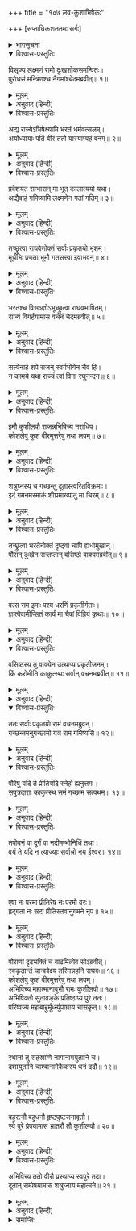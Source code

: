 +++
title = "१०७ लव-कुशाभिषेकः"

+++
[सप्ताधिकशततमः सर्गः]



<details><summary>भागसूचना</summary>

107. वसिष्ठजीके कहनेसे श्रीरामका पुरवासियोंको अपने साथ ले जानेका विचार तथा कुश और लवका राज्याभिषेक करना
</details>

<details open><summary>विश्वास-प्रस्तुतिः</summary>

विसृज्य लक्ष्मणं रामो दुःखशोकसमन्वितः।  
पुरोधसं मन्त्रिणश्च नैगमांश्चेदमब्रवीत्॥ १॥
</details>

<details><summary>मूलम्</summary>

विसृज्य लक्ष्मणं रामो दुःखशोकसमन्वितः।  
पुरोधसं मन्त्रिणश्च नैगमांश्चेदमब्रवीत्॥ १॥
</details>

<details><summary>अनुवाद (हिन्दी)</summary>

लक्ष्मणका त्याग करके श्रीराम दुःख-शोकमें मग्न हो गये तथा पुरोहित, मन्त्री और महाजनोंसे इस प्रकार बोले—॥ १॥
</details>

<details open><summary>विश्वास-प्रस्तुतिः</summary>

अद्य राज्येऽभिषेक्ष्यामि भरतं धर्मवत्सलम्।  
अयोध्यायाः पतिं वीरं ततो यास्याम्यहं वनम्॥ २॥
</details>

<details><summary>मूलम्</summary>

अद्य राज्येऽभिषेक्ष्यामि भरतं धर्मवत्सलम्।  
अयोध्यायाः पतिं वीरं ततो यास्याम्यहं वनम्॥ २॥
</details>

<details><summary>अनुवाद (हिन्दी)</summary>

‘आज मैं अयोध्याके राज्यपर धर्मवत्सल वीर भाई भरतका राजाके पदपर अभिषेक करूँगा। उसके बाद वनको चला जाऊँगा॥ २॥
</details>

<details open><summary>विश्वास-प्रस्तुतिः</summary>

प्रवेशयत सम्भारान् मा भूत् कालात्ययो यथा।  
अद्यैवाहं गमिष्यामि लक्ष्मणेन गतां गतिम्॥ ३॥
</details>

<details><summary>मूलम्</summary>

प्रवेशयत सम्भारान् मा भूत् कालात्ययो यथा।  
अद्यैवाहं गमिष्यामि लक्ष्मणेन गतां गतिम्॥ ३॥
</details>

<details><summary>अनुवाद (हिन्दी)</summary>

‘शीघ्र ही सब सामग्री जुटाकर ले आओ। अब अधिक समय नहीं बीतना चाहिये। मैं आज ही लक्ष्मणके पथका अनुसरण करूँगा’॥ ३॥
</details>

<details open><summary>विश्वास-प्रस्तुतिः</summary>

तच्छ्रुत्वा राघवेणोक्तं सर्वाः प्रकृतयो भृशम्।  
मूर्धभिः प्रणता भूमौ गतसत्त्वा इवाभवन्॥ ४॥
</details>

<details><summary>मूलम्</summary>

तच्छ्रुत्वा राघवेणोक्तं सर्वाः प्रकृतयो भृशम्।  
मूर्धभिः प्रणता भूमौ गतसत्त्वा इवाभवन्॥ ४॥
</details>

<details><summary>अनुवाद (हिन्दी)</summary>

श्रीरामचन्द्रजीकी यह बात सुनकर प्रजावर्गके सभी लोग धरतीपर माथा टेककर पड़ गये और प्राणहीन-से हो गये॥ ४॥
</details>

<details open><summary>विश्वास-प्रस्तुतिः</summary>

भरतश्च विसञ्ज्ञोऽभूच्छ्रुत्वा राघवभाषितम्।  
राज्यं विगर्हयामास वचनं चेदमब्रवीत्॥ ५॥
</details>

<details><summary>मूलम्</summary>

भरतश्च विसञ्ज्ञोऽभूच्छ्रुत्वा राघवभाषितम्।  
राज्यं विगर्हयामास वचनं चेदमब्रवीत्॥ ५॥
</details>

<details><summary>अनुवाद (हिन्दी)</summary>

श्रीरघुनाथजीकी वह बात सुनकर भरतका तो होश ही उड़ गया। वे राज्यकी निन्दा करने लगे और इस प्रकार बोले—॥ ५॥
</details>

<details open><summary>विश्वास-प्रस्तुतिः</summary>

सत्येनाहं शपे राजन् स्वर्गभोगेन चैव हि।  
न कामये यथा राज्यं त्वां विना रघुनन्दन॥ ६॥
</details>

<details><summary>मूलम्</summary>

सत्येनाहं शपे राजन् स्वर्गभोगेन चैव हि।  
न कामये यथा राज्यं त्वां विना रघुनन्दन॥ ६॥
</details>

<details><summary>अनुवाद (हिन्दी)</summary>

‘राजन्! रघुनन्दन! मैं सत्यकी शपथ खाकर कहता हूँ कि आपके बिना मुझे राज्य नहीं चाहिये, स्वर्गका भोग भी नहीं चाहिये॥ ६॥
</details>

<details open><summary>विश्वास-प्रस्तुतिः</summary>

इमौ कुशीलवौ राजन्नभिषिच्य नराधिप।  
कोशलेषु कुशं वीरमुत्तरेषु तथा लवम्॥ ७॥
</details>

<details><summary>मूलम्</summary>

इमौ कुशीलवौ राजन्नभिषिच्य नराधिप।  
कोशलेषु कुशं वीरमुत्तरेषु तथा लवम्॥ ७॥
</details>

<details><summary>अनुवाद (हिन्दी)</summary>

‘राजन्! नरेश्वर! आप इन कुश और लवका राज्याभिषेक कीजिये। दक्षिण कोशलमें कुशको और उत्तर कोशलमें लवको राजा बनाइये॥ ७॥
</details>

<details open><summary>विश्वास-प्रस्तुतिः</summary>

शत्रुघ्नस्य च गच्छन्तु दूतास्त्वरितविक्रमाः।  
इदं गमनमस्माकं शीघ्रमाख्यातु मा चिरम्॥ ८॥
</details>

<details><summary>मूलम्</summary>

शत्रुघ्नस्य च गच्छन्तु दूतास्त्वरितविक्रमाः।  
इदं गमनमस्माकं शीघ्रमाख्यातु मा चिरम्॥ ८॥
</details>

<details><summary>अनुवाद (हिन्दी)</summary>

‘तेज चलनेवाले दूत शीघ्र ही शत्रुघ्नके पास भी जायँ और उन्हें हमलोगोंकी इस महायात्राका वृत्तान्त सुनायें। इसमें विलम्ब नहीं होना चाहिये’॥ ८॥
</details>

<details open><summary>विश्वास-प्रस्तुतिः</summary>

तच्छ्रुत्वा भरतेनोक्तं दृष्ट्वा चापि ह्यधोमुखान्।  
पौरान् दुःखेन सन्तप्तान् वसिष्ठो वाक्यमब्रवीत्॥ ९॥
</details>

<details><summary>मूलम्</summary>

तच्छ्रुत्वा भरतेनोक्तं दृष्ट्वा चापि ह्यधोमुखान्।  
पौरान् दुःखेन सन्तप्तान् वसिष्ठो वाक्यमब्रवीत्॥ ९॥
</details>

<details><summary>अनुवाद (हिन्दी)</summary>

भरतकी बात सुनकर तथा पुरवासियोंको नीचे मुख किये दुःखसे संतप्त होते देख महर्षि वसिष्ठने कहा—
</details>

<details open><summary>विश्वास-प्रस्तुतिः</summary>

वत्स राम इमाः पश्य धरणिं प्रकृतीर्गताः।  
ज्ञात्वैषामीप्सितं कार्यं मा चैषां विप्रियं कृथाः॥ १०॥
</details>

<details><summary>मूलम्</summary>

वत्स राम इमाः पश्य धरणिं प्रकृतीर्गताः।  
ज्ञात्वैषामीप्सितं कार्यं मा चैषां विप्रियं कृथाः॥ १०॥
</details>

<details><summary>अनुवाद (हिन्दी)</summary>

‘वत्स श्रीराम! पृथ्वीपर पड़े हुए इन प्रजाजनोंकी ओर देखो। इनका अभिप्राय जानकर इसीके अनुसार कार्य करो। इनकी इच्छाके विपरीत करके इन बेचारोंका दिल न दुखाओ’॥ १०॥
</details>

<details open><summary>विश्वास-प्रस्तुतिः</summary>

वसिष्ठस्य तु वाक्येन उत्थाप्य प्रकृतीजनम्।  
किं करोमीति काकुत्स्थः सर्वान् वचनमब्रवीत्॥ ११॥
</details>

<details><summary>मूलम्</summary>

वसिष्ठस्य तु वाक्येन उत्थाप्य प्रकृतीजनम्।  
किं करोमीति काकुत्स्थः सर्वान् वचनमब्रवीत्॥ ११॥
</details>

<details><summary>अनुवाद (हिन्दी)</summary>

वसिष्ठजीके कहनेसे श्रीरघुनाथजीने प्रजाजनोंको उठाया और सबसे पूछा—‘मैं आपलोगोंका कौन-सा कार्य सिद्ध करूँ?’॥ ११॥
</details>

<details open><summary>विश्वास-प्रस्तुतिः</summary>

ततः सर्वाः प्रकृतयो रामं वचनमब्रुवन्।  
गच्छन्तमनुगच्छामो यत्र राम गमिष्यसि॥ १२॥
</details>

<details><summary>मूलम्</summary>

ततः सर्वाः प्रकृतयो रामं वचनमब्रुवन्।  
गच्छन्तमनुगच्छामो यत्र राम गमिष्यसि॥ १२॥
</details>

<details><summary>अनुवाद (हिन्दी)</summary>

तब प्रजावर्गके सभी लोग श्रीरामसे बोले—‘रघुनन्दन! आप जहाँ भी जायेंगे, आपके पीछे-पीछे हम भी वहीं चलेंगे॥ १२॥
</details>

<details open><summary>विश्वास-प्रस्तुतिः</summary>

पौरेषु यदि ते प्रीतिर्यदि स्नेहो ह्यनुत्तमः।  
सपुत्रदाराः काकुत्स्थ समं गच्छाम सत्पथम्॥ १३॥
</details>

<details><summary>मूलम्</summary>

पौरेषु यदि ते प्रीतिर्यदि स्नेहो ह्यनुत्तमः।  
सपुत्रदाराः काकुत्स्थ समं गच्छाम सत्पथम्॥ १३॥
</details>

<details><summary>अनुवाद (हिन्दी)</summary>

‘काकुत्स्थ! यदि पुरवासियोंपर आपका प्रेम है, यदि हमपर आपका परम उत्तम स्नेह है तो हमें साथ चलनेकी आज्ञा दीजिये। हम अपने स्त्री-पुत्रोंसहित आपके साथ ही सन्मार्गपर चलनेको उद्यत हैं॥ १३॥
</details>

<details open><summary>विश्वास-प्रस्तुतिः</summary>

तपोवनं वा दुर्गं वा नदीमम्भोनिधिं तथा।  
वयं ते यदि न त्याज्याः सर्वान्नो नय ईश्वर॥ १४॥
</details>

<details><summary>मूलम्</summary>

तपोवनं वा दुर्गं वा नदीमम्भोनिधिं तथा।  
वयं ते यदि न त्याज्याः सर्वान्नो नय ईश्वर॥ १४॥
</details>

<details><summary>अनुवाद (हिन्दी)</summary>

‘स्वामिन्! आप तपोवनमें या किसी दुर्गम स्थानमें अथवा नदी या समुद्रमें—जहाँ कहीं भी जायँ, हम सबको साथ ले चलें। यदि आप हमें त्याग देने योग्य नहीं मानते हैं तो ऐसा ही करें॥ १४॥
</details>

<details open><summary>विश्वास-प्रस्तुतिः</summary>

एषा नः परमा प्रीतिरेष नः परमो वरः।  
हृद‍्गता नः सदा प्रीतिस्तवानुगमने नृप॥ १५॥
</details>

<details><summary>मूलम्</summary>

एषा नः परमा प्रीतिरेष नः परमो वरः।  
हृद‍्गता नः सदा प्रीतिस्तवानुगमने नृप॥ १५॥
</details>

<details><summary>अनुवाद (हिन्दी)</summary>

‘यही हमारे ऊपर आपकी सबसे बड़ी कृपा होगी और यही हमारे लिये आपका परम उत्तम वर होगा। आपके पीछे चलनेमें ही हमें सदा हार्दिक प्रसन्नता होगी’॥ १५॥
</details>

<details open><summary>विश्वास-प्रस्तुतिः</summary>

पौराणां दृढभक्तिं च बाढमित्येव सोऽब्रवीत्।  
स्वकृतान्तं चान्ववेक्ष्य तस्मिन्नहनि राघवः॥ १६॥  
कोशलेषु कुशं वीरमुत्तरेषु तथा लवम्।  
अभिषिच्य महात्मानावुभौ रामः कुशीलवौ॥ १७॥  
अभिषिक्तौ सुतावङ्के प्रतिष्ठाप्य पुरे ततः।  
परिष्वज्य महाबाहुर्मूर्ध्न्युपाघ्राय चासकृत्॥ १८॥
</details>

<details><summary>मूलम्</summary>

पौराणां दृढभक्तिं च बाढमित्येव सोऽब्रवीत्।  
स्वकृतान्तं चान्ववेक्ष्य तस्मिन्नहनि राघवः॥ १६॥  
कोशलेषु कुशं वीरमुत्तरेषु तथा लवम्।  
अभिषिच्य महात्मानावुभौ रामः कुशीलवौ॥ १७॥  
अभिषिक्तौ सुतावङ्के प्रतिष्ठाप्य पुरे ततः।  
परिष्वज्य महाबाहुर्मूर्ध्न्युपाघ्राय चासकृत्॥ १८॥
</details>

<details><summary>अनुवाद (हिन्दी)</summary>

पुरवासियोंकी दृढ़ भक्ति देख श्रीरामने ‘तथास्तु’ कहकर उनकी इच्छाका अनुमोदन किया और अपने कर्तव्यका निश्चय करके श्रीरघुनाथजीने उसी दिन दक्षिण कोशलके राज्यपर वीर कुशको और उत्तर कोशलके राजसिंहासनपर लवको अभिषिक्त कर दिया। अभिषिक्त हुए अपने उन दोनों महामनस्वी पुत्र कुश और लवको गोदमें बिठाकर उनका गाढ आलिङ्गन करके महाबाहु श्रीरामने बारम्बार उन दोनोंके मस्तक सूँघे; फिर उन्हें अपनी-अपनी राजधानीमें भेज दिया॥ १६—१८॥
</details>

<details open><summary>विश्वास-प्रस्तुतिः</summary>

रथानां तु सहस्राणि नागानामयुतानि च।  
दशायुतानि चाश्वानामेकैकस्य धनं ददौ॥ १९॥
</details>

<details><summary>मूलम्</summary>

रथानां तु सहस्राणि नागानामयुतानि च।  
दशायुतानि चाश्वानामेकैकस्य धनं ददौ॥ १९॥
</details>

<details><summary>अनुवाद (हिन्दी)</summary>

उन्होंने अपने एक-एक पुत्रको कई हजार रथ, दस हजार हाथी और एक लाख घोड़े दिये॥ १९॥
</details>

<details open><summary>विश्वास-प्रस्तुतिः</summary>

बहुरत्नौ बहुधनौ हृष्टपुष्टजनावृतौ।  
स्वे पुरे प्रेषयामास भ्रातरौ तौ कुशीलवौ॥ २०॥
</details>

<details><summary>मूलम्</summary>

बहुरत्नौ बहुधनौ हृष्टपुष्टजनावृतौ।  
स्वे पुरे प्रेषयामास भ्रातरौ तौ कुशीलवौ॥ २०॥
</details>

<details><summary>अनुवाद (हिन्दी)</summary>

दोनों भाई कुश और लव प्रचुर रत्न और धनसे सम्पन्न हो गये। वे हृष्ट-पुष्ट मनुष्योंसे घिरे रहने लगे। उन दोनोंको श्रीरामने उनकी राजधानियोंमें भेज दिया॥
</details>

<details open><summary>विश्वास-प्रस्तुतिः</summary>

अभिषिच्य ततो वीरौ प्रस्थाप्य स्वपुरे तदा।  
दूतान् सम्प्रेषयामास शत्रुघ्नाय महात्मने॥ २१॥
</details>

<details><summary>मूलम्</summary>

अभिषिच्य ततो वीरौ प्रस्थाप्य स्वपुरे तदा।  
दूतान् सम्प्रेषयामास शत्रुघ्नाय महात्मने॥ २१॥
</details>

<details><summary>अनुवाद (हिन्दी)</summary>

इस प्रकार उन दोनों वीरोंको अभिषिक्त करके अपने-अपने नगरमें भेजकर श्रीरघुनाथजीने महात्मा शत्रुघ्नके पास दूत भेजे॥ २१॥
</details>

<details><summary>समाप्तिः</summary>

इत्यार्षे श्रीमद्रामायणे वाल्मीकीये आदिकाव्ये उत्तरकाण्डे सप्ताधिकशततमः सर्गः॥ १०७॥  
इस प्रकार श्रीवाल्मीकिनिर्मित आर्षरामायण आदिकाव्यके उत्तरकाण्डमें एक सौ सातवाँ सर्ग पूरा हुआ॥ १०७॥
</details>

